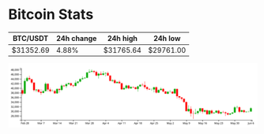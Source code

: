 # Bitcoin Stats

BTC/USDT|24h change|24h high|24h low|
|---|---|---|---|
|$31352.69|4.88%|$31765.64|$29761.00|

<img src="./chart.svg">
